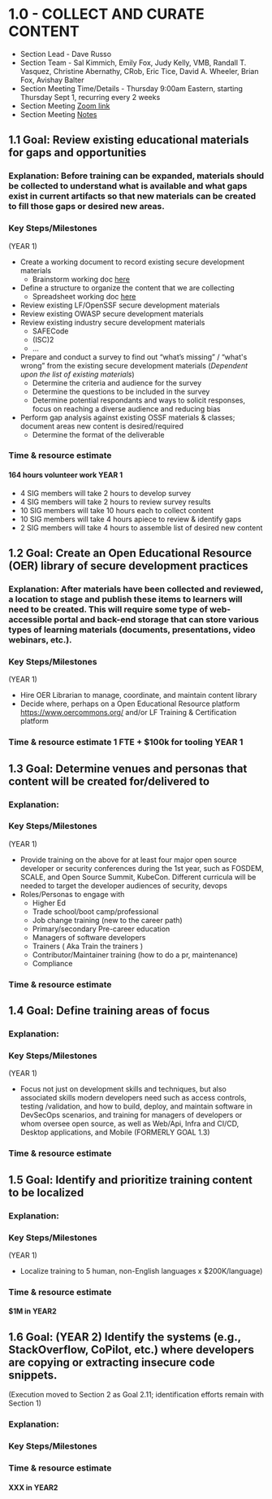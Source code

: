 # 1.0 - COLLECT AND CURATE CONTENT
- Section Lead - Dave Russo
- Section Team - Sal Kimmich, Emily Fox, Judy Kelly, VMB, Randall T. Vasquez, Christine Abernathy, CRob, Eric Tice, David A. Wheeler, Brian Fox, Avishay Balter
- Section Meeting Time/Details - Thursday 9:00am Eastern, starting Thursday Sept 1, recurring every 2 weeks 
- Section Meeting [Zoom link](https://zoom.us/j/93408997717?pwd=MlBTTERFV0FxUmlEWXhlVkJCNkFVdz09)
- Section Meeting [Notes](https://docs.google.com/document/d/1bNAUPTTwFbffulI0h5Oiakq7CfP1tuIlmDcjNMG0XR4/edit#)



## 1.1 Goal: Review existing educational materials for gaps and opportunities
### Explanation: Before training can be expanded, materials should be collected to understand what is available and what gaps exist in current artifacts so that new materials can be created to fill those gaps or desired new areas.   
### Key Steps/Milestones 
(YEAR 1)
- Create a working document to record existing secure development materials
  - Brainstorm working doc [here](https://docs.google.com/document/d/1BHJ1EMtP_3mVqW6e97qRcwwWkP6b3o8R47KJ0gxJuHo/edit#heading=h.jwsf7ry1xgui)
- Define a structure to organize the content that we are collecting
  - Spreadsheet working doc [here](https://docs.google.com/spreadsheets/d/14g7jdt-e-AV1aeFFDKpPkyUh3ljPhC2kalaojMurqBU/edit#gid=0)
- Review existing LF/OpenSSF secure development materials
- Review existing OWASP secure development materials
- Review existing industry secure development materials
  - SAFECode
  - (ISC)2
  - …
- Prepare and conduct a survey to find out “what’s missing” / “what's wrong” from the existing secure development materials (_Dependent upon the list of existing materials_)
  - Determine the criteria and audience for the survey
  - Determine the questions to be included in the survey
  - Determine potential respondants and ways to solicit responses, focus on reaching a diverse audience and reducing bias 
- Perform gap analysis against existing OSSF materials & classes; document areas new content is desired/required
  - Determine the format of the deliverable
### Time & resource estimate
#### 164 hours volunteer work YEAR 1
- 4 SIG members will take 2 hours to develop survey
- 4 SIG members will take 2 hours to review survey results
- 10 SIG members will take 10 hours each to collect content
- 10 SIG members will take 4 hours apiece to review & identify gaps
- 2 SIG members will take 4 hours to assemble list of desired new content 


## 1.2 Goal: Create an Open Educational Resource (OER) library of secure development practices
### Explanation: After materials have been collected and reviewed, a location to stage and publish these items to learners will need to be created.  This will require some type of web-accessible portal and back-end storage that can store various types of learning materials (documents, presentations, video webinars, etc.).
### Key Steps/Milestones 
(YEAR 1)
- Hire OER Librarian to manage, coordinate, and maintain content library
- Decide where, perhaps on a Open Educational Resource platform https://www.oercommons.org/ and/or LF Training & Certification platform
### Time & resource estimate 1 FTE + $100k for tooling YEAR 1
 
 
## 1.3 Goal: Determine venues and personas that content will be created for/delivered to 
### Explanation:  
### Key Steps/Milestones 
(YEAR 1)
- Provide training on the above for at least four major open source developer or security conferences during the 1st year, such as FOSDEM, SCALE, and Open Source Summit, KubeCon. Different curricula will be needed to target the developer audiences of security, devops
- Roles/Personas to engage with
  - Higher Ed
  - Trade school/boot camp/professional
  - Job change training (new to the career path)
  - Primary/secondary Pre-career education
  - Managers of software developers
  - Trainers ( Aka Train the trainers )
  - Contributor/Maintainer training (how to do a pr, maintenance)
  - Compliance
### Time & resource estimate 


## 1.4 Goal: Define training areas of focus
### Explanation:  
### Key Steps/Milestones 
(YEAR 1)
- Focus not just on development skills and techniques, but also associated skills modern developers need such as access controls, testing /validation, and how to build, deploy, and maintain software in DevSecOps scenarios, and training for managers of developers or whom oversee open source, as well as Web/Api, Infra and CI/CD, Desktop applications, and Mobile (FORMERLY GOAL 1.3)
### Time & resource estimate 


## 1.5 Goal:  Identify and prioritize training content to be localized
### Explanation:  
### Key Steps/Milestones 
(YEAR 1)
- Localize training to 5 human, non-English languages x $200K/language)
### Time & resource estimate 
#### $1M in YEAR2


## 1.6 Goal: (YEAR 2) Identify the systems (e.g., StackOverflow, CoPilot, etc.) where developers are copying or extracting insecure code snippets.
(Execution moved to Section 2 as Goal 2.11; identification efforts remain with Section 1)
### Explanation:  
### Key Steps/Milestones 
### Time & resource estimate 
#### XXX in YEAR2
